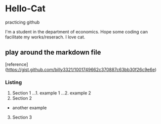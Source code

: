 # Hello-Cat
practicing github

I'm a student in the department of economics.
Hope some coding can facilitate my works/reserach.
I love cat.



## play around the markdown file
[reference] (https://gist.github.com/billy3321/1001749662c370887c63bb30f26c9e6e)

### Listing
1. Section 1
  ...1. example 1
  ...2. example 2
2. Section 2
  * another example
3. Section 3
